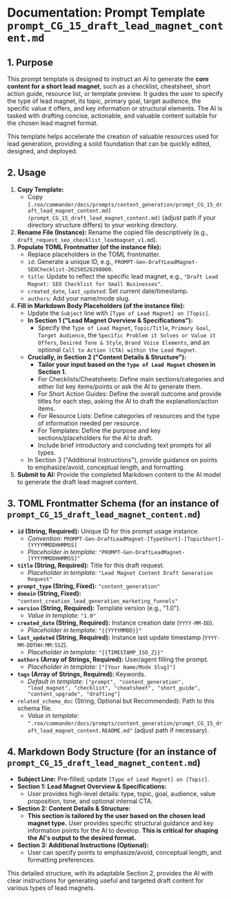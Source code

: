 # Documentation: Prompt Template `prompt_CG_15_draft_lead_magnet_content.md`

## 1. Purpose

This prompt template is designed to instruct an AI to generate the **core content for a short lead magnet**, such as a checklist, cheatsheet, short action guide, resource list, or template preview. It guides the user to specify the type of lead magnet, its topic, primary goal, target audience, the specific value it offers, and key information or structural elements. The AI is tasked with drafting concise, actionable, and valuable content suitable for the chosen lead magnet format.

This template helps accelerate the creation of valuable resources used for lead generation, providing a solid foundation that can be quickly edited, designed, and deployed.

## 2. Usage

1.  **Copy Template:**
    *   Copy `[.roo/commander/docs/prompts/content_generation/prompt_CG_15_draft_lead_magnet_content.md](prompt_CG_15_draft_lead_magnet_content.md)` (adjust path if your directory structure differs) to your working directory.
2.  **Rename File (Instance):** Rename the copied file descriptively (e.g., `draft_request_seo_checklist_leadmagnet_v1.md`).
3.  **Populate TOML Frontmatter (of the instance file):**
    *   Replace placeholders in the TOML frontmatter.
    *   `id`: Generate a unique ID, e.g., `PROMPT-Gen-DraftLeadMagnet-SEOChecklist-20250528200000`.
    *   `title`: Update to reflect the specific lead magnet, e.g., `"Draft Lead Magnet: SEO Checklist for Small Businesses"`.
    *   `created_date`, `last_updated`: Set current date/timestamp.
    *   `authors`: Add your name/mode slug.
4.  **Fill in Markdown Body Placeholders (of the instance file):**
    *   Update the `Subject` line with `[Type of Lead Magnet] on [Topic]`.
    *   **In Section 1 ("Lead Magnet Overview & Specifications"):**
        *   Specify the `Type of Lead Magnet`, `Topic/Title`, `Primary Goal`, `Target Audience`, the `Specific Problem it Solves or Value it Offers`, `Desired Tone & Style`, `Brand Voice Elements`, and an optional `Call to Action (CTA) within the Lead Magnet`.
    *   **Crucially, in Section 2 ("Content Details & Structure"):**
        *   **Tailor your input based on the `Type of Lead Magnet` chosen in Section 1.**
        *   For Checklists/Cheatsheets: Define main sections/categories and either list key items/points or ask the AI to generate them.
        *   For Short Action Guides: Define the overall outcome and provide titles for each step, asking the AI to draft the explanation/action items.
        *   For Resource Lists: Define categories of resources and the type of information needed per resource.
        *   For Templates: Define the purpose and key sections/placeholders for the AI to draft.
        *   Include brief introductory and concluding text prompts for all types.
    *   In Section 3 ("Additional Instructions"), provide guidance on points to emphasize/avoid, conceptual length, and formatting.
5.  **Submit to AI:** Provide the completed Markdown content to the AI model to generate the draft lead magnet content.

## 3. TOML Frontmatter Schema (for an instance of `prompt_CG_15_draft_lead_magnet_content.md`)

*   **`id` (String, Required):** Unique ID for this prompt usage instance.
    *   *Convention:* `PROMPT-Gen-DraftLeadMagnet-[TypeShort]-[TopicShort]-[YYYYMMDDHHMMSS]`
    *   *Placeholder in template:* `"PROMPT-Gen-DraftLeadMagnet-[YYYYMMDDHHMMSS]"`
*   **`title` (String, Required):** Title for this draft request.
    *   *Placeholder in template:* `"Lead Magnet Content Draft Generation Request"`
*   **`prompt_type` (String, Fixed):** `"content_generation"`
*   **`domain` (String, Fixed):** `"content_creation_lead_generation_marketing_funnels"`
*   **`version` (String, Required):** Template version (e.g., "1.0").
    *   *Value in template:* `"1.0"`
*   **`created_date` (String, Required):** Instance creation date (`YYYY-MM-DD`).
    *   *Placeholder in template:* `"{{YYYYMMDD}}"`
*   **`last_updated` (String, Required):** Instance last update timestamp (`YYYY-MM-DDTHH:MM:SSZ`).
    *   *Placeholder in template:* `"{{TIMESTAMP_ISO_Z}}"`
*   **`authors` (Array of Strings, Required):** User/agent filling the prompt.
    *   *Placeholder in template:* `["[Your Name/Mode Slug]"]`
*   **`tags` (Array of Strings, Required):** Keywords.
    *   *Default in template:* `["prompt", "content_generation", "lead_magnet", "checklist", "cheatsheet", "short_guide", "content_upgrade", "drafting"]`
*   `related_schema_doc` (String, Optional but Recommended): Path to this schema file.
    *   *Value in template:* `".roo/commander/docs/prompts/content_generation/prompt_CG_15_draft_lead_magnet_content.README.md"` (adjust path if necessary).

## 4. Markdown Body Structure (for an instance of `prompt_CG_15_draft_lead_magnet_content.md`)

*   **Subject Line:** Pre-filled; update `[Type of Lead Magnet] on [Topic]`.
*   **Section 1: Lead Magnet Overview & Specifications:**
    *   User provides high-level details: type, topic, goal, audience, value proposition, tone, and optional internal CTA.
*   **Section 2: Content Details & Structure:**
    *   **This section is tailored by the user based on the chosen lead magnet type.** User provides specific structural guidance and key information points for the AI to develop. **This is critical for shaping the AI's output to the desired format.**
*   **Section 3: Additional Instructions (Optional):**
    *   User can specify points to emphasize/avoid, conceptual length, and formatting preferences.

This detailed structure, with its adaptable Section 2, provides the AI with clear instructions for generating useful and targeted draft content for various types of lead magnets.